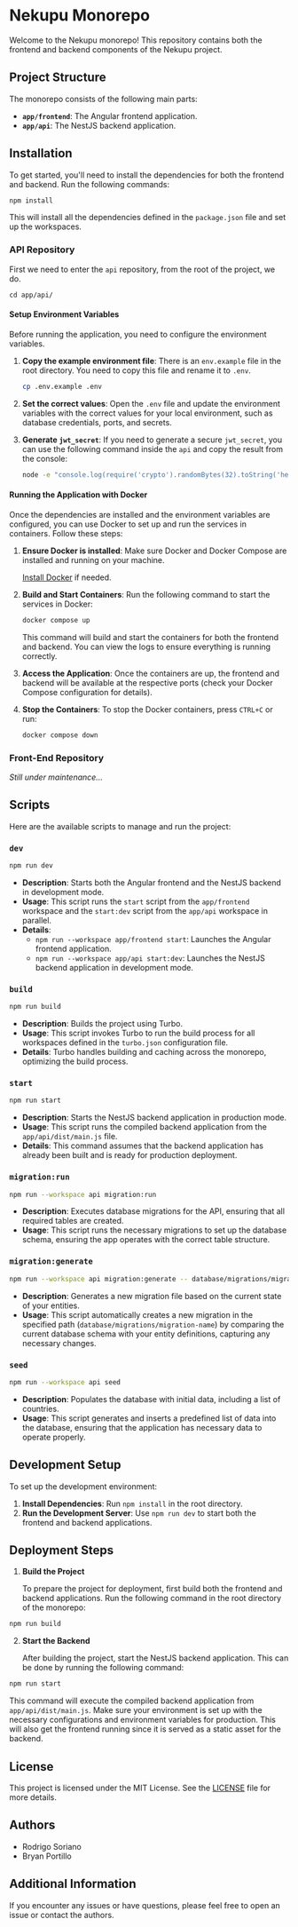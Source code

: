 # Nekupu Monorepo

Welcome to the Nekupu monorepo! This repository contains both the frontend and backend components of the Nekupu project.

## Project Structure

The monorepo consists of the following main parts:

- **`app/frontend`**: The Angular frontend application.
- **`app/api`**: The NestJS backend application.

## Installation

To get started, you'll need to install the dependencies for both the frontend and backend. Run the following commands:

```bash
npm install
```

This will install all the dependencies defined in the `package.json` file and set up the workspaces.

### API Repository

First we need to enter the `api` repository, from the root of the project, we do.

```
cd app/api/
```

#### Setup Environment Variables

Before running the application, you need to configure the environment variables.

1. **Copy the example environment file**: There is an `env.example` file in the root directory. You need to copy this file and rename it to `.env`.

   ```bash
   cp .env.example .env
   ```

2. **Set the correct values**: Open the `.env` file and update the environment variables with the correct values for your local environment, such as database credentials, ports, and secrets.

3. **Generate `jwt_secret`**: If you need to generate a secure `jwt_secret`, you can use the following command inside the `api` and copy the result from the console:

   ```bash
   node -e "console.log(require('crypto').randomBytes(32).toString('hex'))"
   ```

#### Running the Application with Docker

Once the dependencies are installed and the environment variables are configured, you can use Docker to set up and run the services in containers. Follow these steps:

1. **Ensure Docker is installed**: Make sure Docker and Docker Compose are installed and running on your machine.

   [Install Docker](https://docs.docker.com/get-docker/) if needed.

2. **Build and Start Containers**: Run the following command to start the services in Docker:

   ```bash
   docker compose up
   ```

   This command will build and start the containers for both the frontend and backend. You can view the logs to ensure everything is running correctly.

3. **Access the Application**: Once the containers are up, the frontend and backend will be available at the respective ports (check your Docker Compose configuration for details).

4. **Stop the Containers**: To stop the Docker containers, press `CTRL+C` or run:

   ```bash
   docker compose down
   ```

### Front-End Repository

_Still under maintenance..._

## Scripts

Here are the available scripts to manage and run the project:

### `dev`

```bash
npm run dev
```

- **Description**: Starts both the Angular frontend and the NestJS backend in development mode.
- **Usage**: This script runs the `start` script from the `app/frontend` workspace and the `start:dev` script from the `app/api` workspace in parallel.
- **Details**:
  - `npm run --workspace app/frontend start`: Launches the Angular frontend application.
  - `npm run --workspace app/api start:dev`: Launches the NestJS backend application in development mode.

### `build`

```bash
npm run build
```

- **Description**: Builds the project using Turbo.
- **Usage**: This script invokes Turbo to run the build process for all workspaces defined in the `turbo.json` configuration file.
- **Details**: Turbo handles building and caching across the monorepo, optimizing the build process.

### `start`

```bash
npm run start
```

- **Description**: Starts the NestJS backend application in production mode.
- **Usage**: This script runs the compiled backend application from the `app/api/dist/main.js` file.
- **Details**: This command assumes that the backend application has already been built and is ready for production deployment.

### `migration:run`

```bash
npm run --workspace api migration:run
```

- **Description**: Executes database migrations for the API, ensuring that all required tables are created.
- **Usage**: This script runs the necessary migrations to set up the database schema, ensuring the app operates with the correct table structure.

### `migration:generate`

```bash
npm run --workspace api migration:generate -- database/migrations/migration-name
```

- **Description**: Generates a new migration file based on the current state of your entities.
- **Usage**: This script automatically creates a new migration in the specified path (`database/migrations/migration-name`) by comparing the current database schema with your entity definitions, capturing any necessary changes.

### `seed`

```bash
npm run --workspace api seed
```

- **Description**: Populates the database with initial data, including a list of countries.
- **Usage**: This script generates and inserts a predefined list of data into the database, ensuring that the application has necessary data to operate properly.

## Development Setup

To set up the development environment:

1. **Install Dependencies**: Run `npm install` in the root directory.
2. **Run the Development Server**: Use `npm run dev` to start both the frontend and backend applications.

## Deployment Steps

1. **Build the Project**

   To prepare the project for deployment, first build both the frontend and backend applications. Run the following command in the root directory of the monorepo:

```bash
npm run build
```

2. **Start the Backend**

   After building the project, start the NestJS backend application. This can be done by running the following command:

```bash
npm run start
```

This command will execute the compiled backend application from `app/api/dist/main.js`. Make sure your environment is set up with the necessary configurations and environment variables for production. This will also get the frontend running since it is served as a static asset for the backend.

## License

This project is licensed under the MIT License. See the [LICENSE](./LICENSE) file for more details.

## Authors

- Rodrigo Soriano
- Bryan Portillo

## Additional Information

If you encounter any issues or have questions, please feel free to open an issue or contact the authors.
